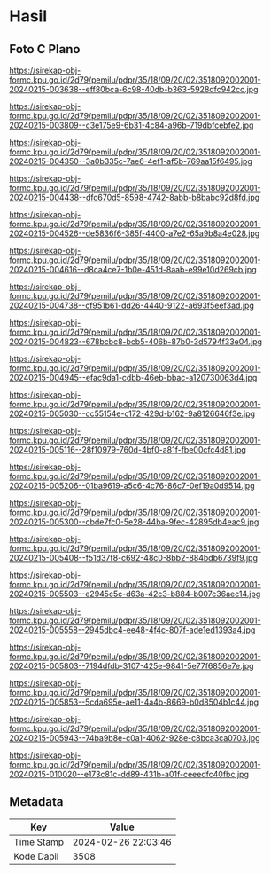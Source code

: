 # Hasil

## Foto C Plano

https://sirekap-obj-formc.kpu.go.id/2d79/pemilu/pdpr/35/18/09/20/02/3518092002001-20240215-003638--eff80bca-6c98-40db-b363-5928dfc942cc.jpg

https://sirekap-obj-formc.kpu.go.id/2d79/pemilu/pdpr/35/18/09/20/02/3518092002001-20240215-003809--c3e175e9-6b31-4c84-a96b-719dbfcebfe2.jpg

https://sirekap-obj-formc.kpu.go.id/2d79/pemilu/pdpr/35/18/09/20/02/3518092002001-20240215-004350--3a0b335c-7ae6-4ef1-af5b-769aa15f6495.jpg

https://sirekap-obj-formc.kpu.go.id/2d79/pemilu/pdpr/35/18/09/20/02/3518092002001-20240215-004438--dfc670d5-8598-4742-8abb-b8babc92d8fd.jpg

https://sirekap-obj-formc.kpu.go.id/2d79/pemilu/pdpr/35/18/09/20/02/3518092002001-20240215-004526--de5836f6-385f-4400-a7e2-65a9b8a4e028.jpg

https://sirekap-obj-formc.kpu.go.id/2d79/pemilu/pdpr/35/18/09/20/02/3518092002001-20240215-004616--d8ca4ce7-1b0e-451d-8aab-e99e10d269cb.jpg

https://sirekap-obj-formc.kpu.go.id/2d79/pemilu/pdpr/35/18/09/20/02/3518092002001-20240215-004738--cf951b61-dd26-4440-9122-a693f5eef3ad.jpg

https://sirekap-obj-formc.kpu.go.id/2d79/pemilu/pdpr/35/18/09/20/02/3518092002001-20240215-004823--678bcbc8-bcb5-406b-87b0-3d5794f33e04.jpg

https://sirekap-obj-formc.kpu.go.id/2d79/pemilu/pdpr/35/18/09/20/02/3518092002001-20240215-004945--efac9da1-cdbb-46eb-bbac-a120730063d4.jpg

https://sirekap-obj-formc.kpu.go.id/2d79/pemilu/pdpr/35/18/09/20/02/3518092002001-20240215-005030--cc55154e-c172-429d-b162-9a8126646f3e.jpg

https://sirekap-obj-formc.kpu.go.id/2d79/pemilu/pdpr/35/18/09/20/02/3518092002001-20240215-005116--28f10979-760d-4bf0-a81f-fbe00cfc4d81.jpg

https://sirekap-obj-formc.kpu.go.id/2d79/pemilu/pdpr/35/18/09/20/02/3518092002001-20240215-005206--01ba9619-a5c6-4c76-86c7-0ef19a0d9514.jpg

https://sirekap-obj-formc.kpu.go.id/2d79/pemilu/pdpr/35/18/09/20/02/3518092002001-20240215-005300--cbde7fc0-5e28-44ba-9fec-42895db4eac9.jpg

https://sirekap-obj-formc.kpu.go.id/2d79/pemilu/pdpr/35/18/09/20/02/3518092002001-20240215-005408--f51d37f8-c692-48c0-8bb2-884bdb6739f9.jpg

https://sirekap-obj-formc.kpu.go.id/2d79/pemilu/pdpr/35/18/09/20/02/3518092002001-20240215-005503--e2945c5c-d63a-42c3-b884-b007c36aec14.jpg

https://sirekap-obj-formc.kpu.go.id/2d79/pemilu/pdpr/35/18/09/20/02/3518092002001-20240215-005558--2945dbc4-ee48-4f4c-807f-ade1ed1393a4.jpg

https://sirekap-obj-formc.kpu.go.id/2d79/pemilu/pdpr/35/18/09/20/02/3518092002001-20240215-005803--7194dfdb-3107-425e-9841-5e77f6856e7e.jpg

https://sirekap-obj-formc.kpu.go.id/2d79/pemilu/pdpr/35/18/09/20/02/3518092002001-20240215-005853--5cda695e-ae11-4a4b-8669-b0d8504b1c44.jpg

https://sirekap-obj-formc.kpu.go.id/2d79/pemilu/pdpr/35/18/09/20/02/3518092002001-20240215-005943--74ba9b8e-c0a1-4062-928e-c8bca3ca0703.jpg

https://sirekap-obj-formc.kpu.go.id/2d79/pemilu/pdpr/35/18/09/20/02/3518092002001-20240215-010020--e173c81c-dd89-431b-a01f-ceeedfc40fbc.jpg


## Metadata

| Key        | Value               |
| ---------- | ------------------- |
| Time Stamp | 2024-02-26 22:03:46 |
| Kode Dapil | 3508                |



